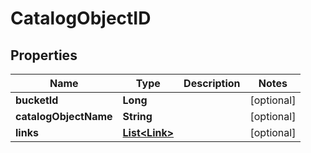 

# CatalogObjectID


## Properties

| Name | Type | Description | Notes |
|------------ | ------------- | ------------- | -------------|
|**bucketId** | **Long** |  |  [optional] |
|**catalogObjectName** | **String** |  |  [optional] |
|**links** | [**List&lt;Link&gt;**](Link.md) |  |  [optional] |



